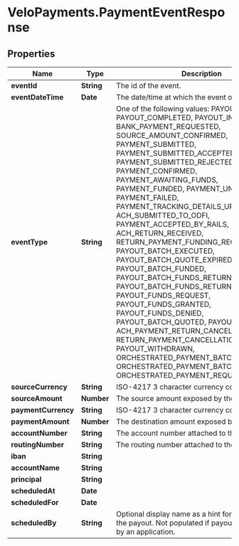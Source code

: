 # VeloPayments.PaymentEventResponse

## Properties

Name | Type | Description | Notes
------------ | ------------- | ------------- | -------------
**eventId** | **String** | The id of the event. | 
**eventDateTime** | **Date** | The date/time at which the event occurred. | 
**eventType** | **String** | One of the following values: PAYOUT_SUBMITTED, PAYOUT_COMPLETED, PAYOUT_INSTRUCTED_V3, BANK_PAYMENT_REQUESTED, SOURCE_AMOUNT_CONFIRMED, PAYMENT_SUBMITTED, PAYMENT_SUBMITTED_ACCEPTED, PAYMENT_SUBMITTED_REJECTED, PAYMENT_CONFIRMED, PAYMENT_AWAITING_FUNDS, PAYMENT_FUNDED, PAYMENT_UNFUNDED, PAYMENT_FAILED, PAYMENT_TRACKING_DETAILS_UPDATED, ACH_SUBMITTED_TO_ODFI, PAYMENT_ACCEPTED_BY_RAILS, ACH_RETURN_RECEIVED, RETURN_PAYMENT_FUNDING_REQUESTED, PAYOUT_BATCH_EXECUTED, PAYOUT_BATCH_QUOTE_EXPIRED, PAYOUT_BATCH_FUNDED, PAYOUT_BATCH_FUNDS_RETURN_REQUEST, PAYOUT_BATCH_FUNDS_RETURNED, PAYOUT_FUNDS_REQUEST, PAYOUT_FUNDS_GRANTED, PAYOUT_FUNDS_DENIED, PAYOUT_BATCH_QUOTED, PAYOUT_QUOTED, ACH_PAYMENT_RETURN_CANCELLED, RETURN_PAYMENT_CANCELLATION_REQUESTED, PAYOUT_WITHDRAWN, ORCHESTRATED_PAYMENT_BATCH_REQUESTED, ORCHESTRATED_PAYMENT_BATCH_CONFIRMED, ORCHESTRATED_PAYMENT_REQUESTED | 
**sourceCurrency** | **String** | ISO-4217 3 character currency code | [optional] 
**sourceAmount** | **Number** | The source amount exposed by the event. | [optional] 
**paymentCurrency** | **String** | ISO-4217 3 character currency code | [optional] 
**paymentAmount** | **Number** | The destination amount exposed by the event. | [optional] 
**accountNumber** | **String** | The account number attached to the event. | [optional] 
**routingNumber** | **String** | The routing number attached to the event. | [optional] 
**iban** | **String** |  | [optional] 
**accountName** | **String** |  | [optional] 
**principal** | **String** |  | [optional] 
**scheduledAt** | **Date** |  | [optional] 
**scheduledFor** | **Date** |  | [optional] 
**scheduledBy** | **String** | Optional display name as a hint for who scheduled the payout. Not populated if payout was scheduled by an application. | [optional] 


